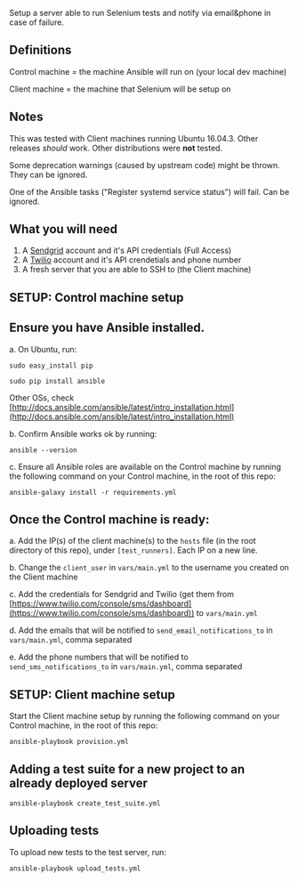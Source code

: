 Setup a server able to run Selenium tests and notify via email&phone in case of failure.

Definitions
----------------

Control machine = the machine Ansible will run on (your local dev machine)

Client machine = the machine that Selenium will be setup on


Notes
-----

This was tested with Client machines running Ubuntu 16.04.3. Other releases *should* work. Other distributions were **not** tested.

Some deprecation warnings (caused by upstream code) might be thrown. They can be ignored.

One of the Ansible tasks ("Register systemd service status") will fail. Can be ignored.


What you will need
------------------
1. A [Sendgrid](https://sendgrid.com/) account and it's API credentials (Full Access)
2. A [Twilio](https://www.twilio.com/) account and it's API crendetials and phone number
3. A fresh server that you are able to SSH to (the Client machine)


SETUP: Control machine setup
---------------------

## Ensure you have Ansible installed.

  a. On Ubuntu, run:

  `sudo easy_install pip`

  `sudo pip install ansible`

  Other OSs, check [http://docs.ansible.com/ansible/latest/intro_installation.html](http://docs.ansible.com/ansible/latest/intro_installation.html)

  b. Confirm Ansible works ok by running:

  `ansible --version`

  c. Ensure all Ansible roles are available on the Control machine by running the following command on your Control machine, in the root of this repo:

  `ansible-galaxy install -r requirements.yml`


## Once the Control machine is ready:

  a. Add the IP(s) of the client machine(s) to the `hosts` file (in the root directory of this repo), under `[test_runners]`. Each IP on a new line.

  b. Change the `client_user` in `vars/main.yml` to the username you created on the Client machine

  c. Add the credentials for Sendgrid and Twilio (get them from [https://www.twilio.com/console/sms/dashboard](https://www.twilio.com/console/sms/dashboard)) to `vars/main.yml`

  d. Add the emails that will be notified to `send_email_notifications_to` in `vars/main.yml`, comma separated
  
  e. Add the phone numbers that will be notified to `send_sms_notifications_to` in `vars/main.yml`, comma separated


SETUP: Client machine setup
---------------------------

Start the Client machine setup by running the following command on your Control machine, in the root of this repo:

`ansible-playbook provision.yml`


Adding a test suite for a new project to an already deployed server
-------------------------------------------------------------------

`ansible-playbook create_test_suite.yml`


Uploading tests
---------------

To upload new tests to the test server, run:

`ansible-playbook upload_tests.yml`


